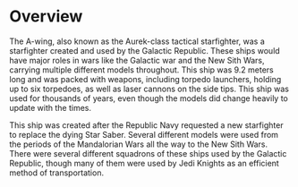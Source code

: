 # Overview
The A-wing, also known as the Aurek-class tactical starfighter, was a starfighter created and used by the Galactic Republic.
These ships would have major roles in wars like the Galactic war and the New Sith Wars, carrying multiple different models throughout.
This ship was 9.2 meters long and was packed with weapons, including torpedo launchers, holding up to six torpedoes, as well as laser cannons on the side tips.
This ship was used for thousands of years, even though the models did change heavily to update with the times.

This ship was created after the Republic Navy requested a new starfighter to replace the dying Star Saber.
Several different models were used from the periods of the Mandalorian Wars all the way to the New Sith Wars.
There were several different squadrons of these ships used by the Galactic Republic, though many of them were used by Jedi Knights as an efficient method of transportation.